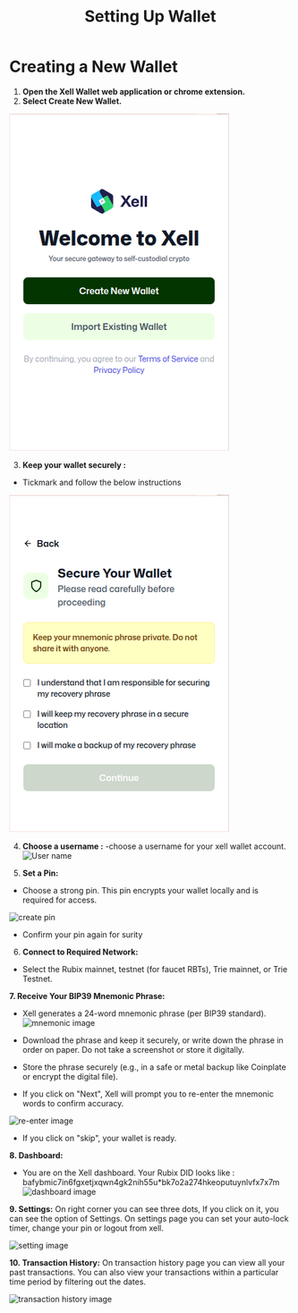 ﻿---
title: Setting Up Wallet
sidebar_label: Setting Up Wallet
---

<!-- File: docs/xell-wallet/setup-wallet.md -->
# Creating a New Wallet

1. **Open the Xell Wallet web application or chrome extension.**
2. **Select Create New Wallet.**

![Xell Home](/img/xellimages/xell1.png)


3. **Keep your wallet securely :**
- Tickmark and follow the below instructions

![Xell second image](/img/xellimages/xell2.png)

4. **Choose a username :** 
-choose a username for your xell wallet account.
![User name](/img/xellimages/username.png)

5. **Set a Pin:**
- Choose a strong pin. This pin encrypts your wallet locally and is required
for access.

![create pin](/img/xellimages/createpin.png)
- Confirm your pin again for surity

6. **Connect to Required Network:**
- Select the Rubix mainnet, testnet (for faucet RBTs), Trie mainnet, or Trie Testnet.

**7. Receive Your BIP39 Mnemonic Phrase:**
- Xell generates a 24-word mnemonic phrase (per BIP39 standard).
![mnemonic image](/img/xellimages/mnemonic.png)

- Download the phrase and keep it securely, or write down the phrase in order on paper. Do not take a screenshot or store it digitally.
- Store the phrase securely (e.g., in a safe or metal backup like Coinplate or encrypt the digital file).
- If you click on "Next", Xell will prompt you to re-enter the mnemonic words to confirm accuracy.

![re-enter image](/img/xellimages/re-enter.png)
- If you click on "skip", your wallet is ready.

**8. Dashboard:**
- You are on the Xell dashboard. Your Rubix DID looks like : bafybmic7in6fgxetjxqwn4gk2nih55u*bk7o2a274hkeoputuynlvfx7x7m
![dashboard image](/img/xellimages/account.png) 

**9. Settings:**
On right corner you can see three dots, If you click on it, you can see the option of Settings. On settings page you can
set your auto-lock timer, change your pin or logout from xell.

![setting image](/img/xellimages/setting-extension.png)

**10. Transaction History:**
On transaction history page you can view all your past transactions. You can also
view your transactions within a particular time period by filtering out the dates.

![transaction history image](/img/xellimages/transaction-history.png)

